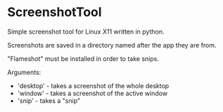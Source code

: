 # ScreenshotTool
Simple screenshot tool for Linux X11 written in python.

Screenshots are saved in a directory named after the app they are from.

"Flameshot" must be installed in order to take snips.

Arguments:
- 'desktop' - takes a screenshot of the whole desktop
- 'window' - takes a screenshot of the active window
- 'snip' - takes a "snip"